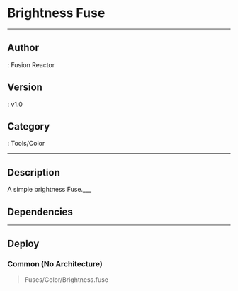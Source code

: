 # Brightness Fuse
___

## Author
 : Fusion Reactor

## Version
 : v1.0

## Category
 : Tools/Color
___

## Description
A simple brightness Fuse.___

## Dependencies


___

## Deploy

### Common (No Architecture)

> Fuses/Color/Brightness.fuse  
